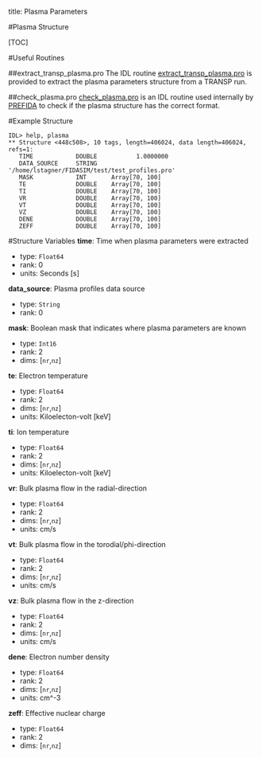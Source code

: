 title: Plasma Parameters

#Plasma Structure

[TOC]

#Useful Routines

##extract_transp_plasma.pro
The IDL routine [extract_transp_plasma.pro](|url|/sourcefile/extract_transp_plasma.pro.html) is provided to extract the plasma parameters structure from a TRANSP run. 

##check_plasma.pro
[check_plasma.pro](|url|/sourcefile/check_plasma.pro.html) is an IDL routine used internally by [PREFIDA](|url|/sourcefile/prefida.pro.html) to check if the plasma structure has the correct format.

#Example Structure
```
IDL> help, plasma
** Structure <448c508>, 10 tags, length=406024, data length=406024, refs=1:
   TIME            DOUBLE           1.0000000
   DATA_SOURCE     STRING    '/home/lstagner/FIDASIM/test/test_profiles.pro'
   MASK            INT       Array[70, 100]
   TE              DOUBLE    Array[70, 100]
   TI              DOUBLE    Array[70, 100]
   VR              DOUBLE    Array[70, 100]
   VT              DOUBLE    Array[70, 100]
   VZ              DOUBLE    Array[70, 100]
   DENE            DOUBLE    Array[70, 100]
   ZEFF            DOUBLE    Array[70, 100]
```

#Structure Variables
**time**: Time when plasma parameters were extracted

* type: `Float64`
* rank: 0
* units: Seconds [s]

**data_source**: Plasma profiles data source

* type: `String`
* rank: 0

**mask**: Boolean mask that indicates where plasma parameters are known

* type: `Int16`
* rank: 2
* dims: [`nr`,`nz`]

**te**: Electron temperature

* type: `Float64`
* rank: 2
* dims: [`nr`,`nz`]
* units: Kiloelecton-volt [keV]

**ti**: Ion temperature

* type: `Float64`
* rank: 2
* dims: [`nr`,`nz`]
* units: Kiloelecton-volt [keV]

**vr**: Bulk plasma flow in the radial-direction

* type: `Float64`
* rank: 2
* dims: [`nr`,`nz`]
* units: cm/s

**vt**: Bulk plasma flow in the torodial/phi-direction

* type: `Float64`
* rank: 2
* dims: [`nr`,`nz`]
* units: cm/s

**vz**: Bulk plasma flow in the z-direction

* type: `Float64`
* rank: 2
* dims: [`nr`,`nz`]
* units: cm/s

**dene**: Electron number density

* type: `Float64`
* rank: 2
* dims: [`nr`,`nz`]
* units: cm^-3

**zeff**: Effective nuclear charge

* type: `Float64`
* rank: 2
* dims: [`nr`,`nz`]


